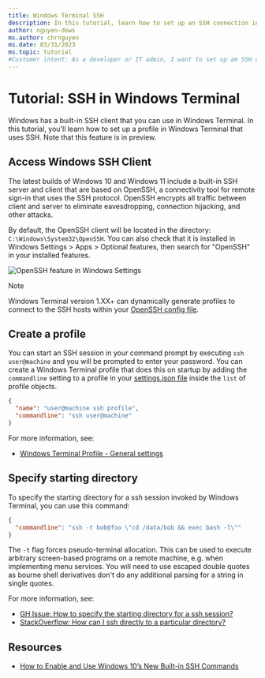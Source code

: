 ```yaml
---
title: Windows Terminal SSH
description: In this tutorial, learn how to set up an SSH connection in Windows Terminal.
author: nguyen-dows
ms.author: chrnguyen
ms.date: 03/31/2023
ms.topic: tutorial
#Customer intent: As a developer or IT admin, I want to set up am SSH connection in Windows Terminal so that I can connect to other servers.
---
```


# Tutorial: SSH in Windows Terminal

Windows has a built-in SSH client that you can use in Windows Terminal. In this tutorial, you'll learn how to set up a profile in Windows Terminal that uses SSH. Note that this feature is in preview.

## Access Windows SSH Client

The latest builds of Windows 10 and Windows 11 include a built-in SSH server and client that are based on OpenSSH, a connectivity tool for remote sign-in that uses the SSH protocol. OpenSSH encrypts all traffic between client and server to eliminate eavesdropping, connection hijacking, and other attacks.

By default, the OpenSSH client will be located in the directory: `C:\Windows\System32\OpenSSH`. You can also check that it is installed in Windows Settings > Apps > Optional features, then search for "OpenSSH" in your installed features.

![OpenSSH feature in Windows Settings](../images/ssh-optonialfeatures.png)

> [!NOTE]
> Windows Terminal version 1.XX+ can dynamically generate profiles to connect to the SSH hosts within your [OpenSSH config file](https://man.openbsd.org/ssh_config).

## Create a profile

You can start an SSH session in your command prompt by executing `ssh user@machine` and you will be prompted to enter your password. You can create a Windows Terminal profile that does this on startup by adding the `commandline` setting to a profile in your [settings.json file](../install.md#settings-json-file) inside the `list` of profile objects.

```json
{
  "name": "user@machine ssh profile",
  "commandline": "ssh user@machine"
}
```

For more information, see:

* [Windows Terminal Profile - General settings](./../customize-settings/profile-general.md)

## Specify starting directory

To specify the starting directory for a ssh session invoked by Windows Terminal, you can use this command:

```json
{
  "commandline": "ssh -t bob@foo \"cd /data/bob && exec bash -l\""
}
```

The `-t` flag forces pseudo-terminal allocation. This can be used to execute arbitrary screen-based programs on a remote machine, e.g. when implementing menu services. You will need to use escaped double quotes as bourne shell derivatives don't do any additional parsing for a string in single quotes.

For more information, see:

* [GH Issue: How to specify the starting directory for a ssh session?](https://github.com/MicrosoftDocs/terminal/issues/25)
* [StackOverflow: How can I ssh directly to a particular directory?](https://stackoverflow.com/questions/626533/how-can-i-ssh-directly-to-a-particular-directory)

## Resources

* [How to Enable and Use Windows 10’s New Built-in SSH Commands](https://www.howtogeek.com/336775/how-to-enable-and-use-windows-10s-built-in-ssh-commands/)
